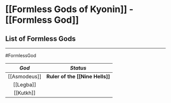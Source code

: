 # [[Formless Gods of Kyonin]] - [[Formless God]]

## List of Formless Gods
---
#FormlessGod

|    *God*     |            *Status*             |
| :----------: | :-----------------------------: |
| [[Asmodeus]] | **Ruler of the [[Nine Hells]]** |
|  [[Legba]]   |                                 |
|  [[Kutkh]]   |                                 |
